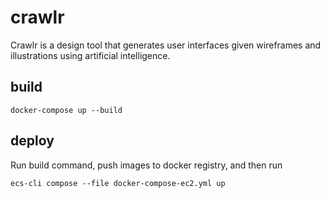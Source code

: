# crawlr

Crawlr is a design tool that generates user interfaces given wireframes and illustrations using artificial intelligence.

## build

    docker-compose up --build

## deploy

Run build command, push images to docker registry, and then run

    ecs-cli compose --file docker-compose-ec2.yml up
